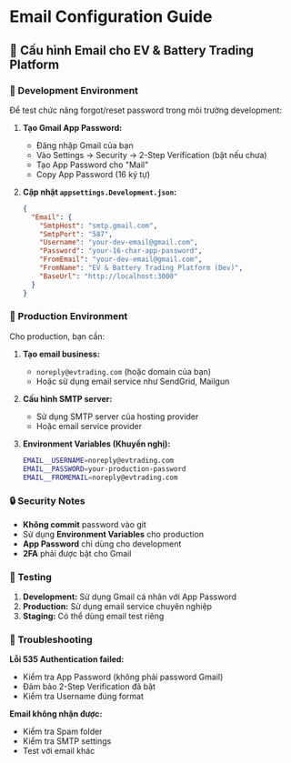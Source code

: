 # Email Configuration Guide

## 📧 Cấu hình Email cho EV & Battery Trading Platform

### 🔧 Development Environment

Để test chức năng forgot/reset password trong môi trường development:

1. **Tạo Gmail App Password:**
   - Đăng nhập Gmail của bạn
   - Vào Settings → Security → 2-Step Verification (bật nếu chưa)
   - Tạo App Password cho "Mail"
   - Copy App Password (16 ký tự)

2. **Cập nhật `appsettings.Development.json`:**
   ```json
   {
     "Email": {
       "SmtpHost": "smtp.gmail.com",
       "SmtpPort": "587",
       "Username": "your-dev-email@gmail.com",
       "Password": "your-16-char-app-password",
       "FromEmail": "your-dev-email@gmail.com",
       "FromName": "EV & Battery Trading Platform (Dev)",
       "BaseUrl": "http://localhost:3000"
     }
   }
   ```

### 🚀 Production Environment

Cho production, bạn cần:

1. **Tạo email business:**
   - `noreply@evtrading.com` (hoặc domain của bạn)
   - Hoặc sử dụng email service như SendGrid, Mailgun

2. **Cấu hình SMTP server:**
   - Sử dụng SMTP server của hosting provider
   - Hoặc email service provider

3. **Environment Variables (Khuyến nghị):**
   ```bash
   EMAIL__USERNAME=noreply@evtrading.com
   EMAIL__PASSWORD=your-production-password
   EMAIL__FROMEMAIL=noreply@evtrading.com
   ```

### 🔒 Security Notes

- **Không commit** password vào git
- Sử dụng **Environment Variables** cho production
- **App Password** chỉ dùng cho development
- **2FA** phải được bật cho Gmail

### 🧪 Testing

1. **Development:** Sử dụng Gmail cá nhân với App Password
2. **Production:** Sử dụng email service chuyên nghiệp
3. **Staging:** Có thể dùng email test riêng

### 📝 Troubleshooting

**Lỗi 535 Authentication failed:**
- Kiểm tra App Password (không phải password Gmail)
- Đảm bảo 2-Step Verification đã bật
- Kiểm tra Username đúng format

**Email không nhận được:**
- Kiểm tra Spam folder
- Kiểm tra SMTP settings
- Test với email khác
